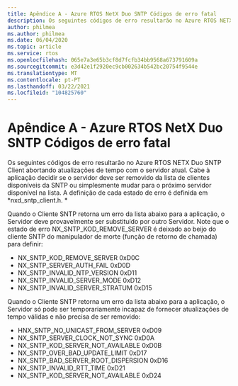 ```yaml
---
title: Apêndice A - Azure RTOS NetX Duo SNTP Códigos de erro fatal
description: Os seguintes códigos de erro resultarão no Azure RTOS NETX Duo SNTP Client abortando atualizações de tempo com o servidor atual.
author: philmea
ms.author: philmea
ms.date: 06/04/2020
ms.topic: article
ms.service: rtos
ms.openlocfilehash: 065e7a3e65b3cf8d7fcfb34bb9568a673791609a
ms.sourcegitcommit: e3d42e1f2920ec9cb002634b542bc20754f9544e
ms.translationtype: MT
ms.contentlocale: pt-PT
ms.lasthandoff: 03/22/2021
ms.locfileid: "104825760"
---
```

# <a name="appendix-a---azure-rtos-netx-duo-sntp-fatal-error-codes"></a>Apêndice A - Azure RTOS NetX Duo SNTP Códigos de erro fatal

Os seguintes códigos de erro resultarão no Azure RTOS NETX Duo SNTP Client abortando atualizações de tempo com o servidor atual. Cabe à aplicação decidir se o servidor deve ser removido da lista de clientes disponíveis da SNTP ou simplesmente mudar para o próximo servidor disponível na lista. A definição de cada estado de erro é definida em *nxd_sntp_client.h. *

Quando o Cliente SNTP retorna um erro da lista abaixo para a aplicação, o Servidor deve provavelmente ser substituído por outro Servidor. Note que o estado de erro NX_SNTP_KOD_REMOVE_SERVER é deixado ao beijo do cliente SNTP do manipulador de morte (função de retorno de chamada) para definir:

- NX_SNTP_KOD_REMOVE_SERVER 0xD0C  
- NX_SNTP_SERVER_AUTH_FAIL 0xD0D  
- NX_SNTP_INVALID_NTP_VERSION 0xD11  
- NX_SNTP_INVALID_SERVER_MODE 0xD12  
- NX_SNTP_INVALID_SERVER_STRATUM 0xD15  

Quando o Cliente SNTP retorna um erro da lista abaixo para a aplicação, o Servidor só pode ser temporariamente incapaz de fornecer atualizações de tempo válidas e não precisa de ser removido:

- HNX_SNTP_NO_UNICAST_FROM_SERVER 0xD09  
- NX_SNTP_SERVER_CLOCK_NOT_SYNC 0xD0A  
- NX_SNTP_KOD_SERVER_NOT_AVAILABLE 0xD0B  
- NX_SNTP_OVER_BAD_UPDATE_LIMIT 0xD17  
- NX_SNTP_BAD_SERVER_ROOT_DISPERSION 0xD16  
- NX_SNTP_INVALID_RTT_TIME 0xD21  
- NX_SNTP_KOD_SERVER_NOT_AVAILABLE 0xD24